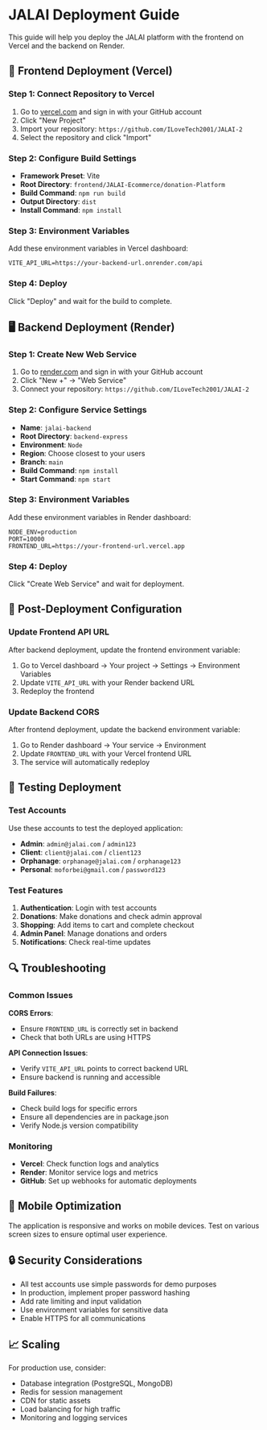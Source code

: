 # JALAI Deployment Guide

This guide will help you deploy the JALAI platform with the frontend on Vercel and the backend on Render.

## 🚀 Frontend Deployment (Vercel)

### Step 1: Connect Repository to Vercel
1. Go to [vercel.com](https://vercel.com) and sign in with your GitHub account
2. Click "New Project"
3. Import your repository: `https://github.com/ILoveTech2001/JALAI-2`
4. Select the repository and click "Import"

### Step 2: Configure Build Settings
- **Framework Preset**: Vite
- **Root Directory**: `frontend/JALAI-Ecommerce/donation-Platform`
- **Build Command**: `npm run build`
- **Output Directory**: `dist`
- **Install Command**: `npm install`

### Step 3: Environment Variables
Add these environment variables in Vercel dashboard:
```
VITE_API_URL=https://your-backend-url.onrender.com/api
```

### Step 4: Deploy
Click "Deploy" and wait for the build to complete.

## 🖥️ Backend Deployment (Render)

### Step 1: Create New Web Service
1. Go to [render.com](https://render.com) and sign in with your GitHub account
2. Click "New +" → "Web Service"
3. Connect your repository: `https://github.com/ILoveTech2001/JALAI-2`

### Step 2: Configure Service Settings
- **Name**: `jalai-backend`
- **Root Directory**: `backend-express`
- **Environment**: `Node`
- **Region**: Choose closest to your users
- **Branch**: `main`
- **Build Command**: `npm install`
- **Start Command**: `npm start`

### Step 3: Environment Variables
Add these environment variables in Render dashboard:
```
NODE_ENV=production
PORT=10000
FRONTEND_URL=https://your-frontend-url.vercel.app
```

### Step 4: Deploy
Click "Create Web Service" and wait for deployment.

## 🔧 Post-Deployment Configuration

### Update Frontend API URL
After backend deployment, update the frontend environment variable:
1. Go to Vercel dashboard → Your project → Settings → Environment Variables
2. Update `VITE_API_URL` with your Render backend URL
3. Redeploy the frontend

### Update Backend CORS
After frontend deployment, update the backend environment variable:
1. Go to Render dashboard → Your service → Environment
2. Update `FRONTEND_URL` with your Vercel frontend URL
3. The service will automatically redeploy

## 🧪 Testing Deployment

### Test Accounts
Use these accounts to test the deployed application:
- **Admin**: `admin@jalai.com` / `admin123`
- **Client**: `client@jalai.com` / `client123`
- **Orphanage**: `orphanage@jalai.com` / `orphanage123`
- **Personal**: `moforbei@gmail.com` / `password123`

### Test Features
1. **Authentication**: Login with test accounts
2. **Donations**: Make donations and check admin approval
3. **Shopping**: Add items to cart and complete checkout
4. **Admin Panel**: Manage donations and orders
5. **Notifications**: Check real-time updates

## 🔍 Troubleshooting

### Common Issues

**CORS Errors**:
- Ensure `FRONTEND_URL` is correctly set in backend
- Check that both URLs are using HTTPS

**API Connection Issues**:
- Verify `VITE_API_URL` points to correct backend URL
- Ensure backend is running and accessible

**Build Failures**:
- Check build logs for specific errors
- Ensure all dependencies are in package.json
- Verify Node.js version compatibility

### Monitoring
- **Vercel**: Check function logs and analytics
- **Render**: Monitor service logs and metrics
- **GitHub**: Set up webhooks for automatic deployments

## 📱 Mobile Optimization

The application is responsive and works on mobile devices. Test on various screen sizes to ensure optimal user experience.

## 🔒 Security Considerations

- All test accounts use simple passwords for demo purposes
- In production, implement proper password hashing
- Add rate limiting and input validation
- Use environment variables for sensitive data
- Enable HTTPS for all communications

## 📈 Scaling

For production use, consider:
- Database integration (PostgreSQL, MongoDB)
- Redis for session management
- CDN for static assets
- Load balancing for high traffic
- Monitoring and logging services
